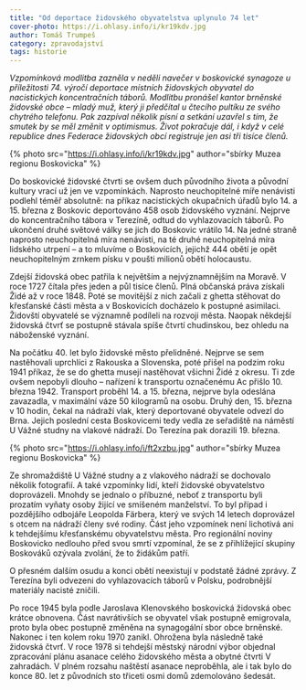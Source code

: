```yaml
---
title: "Od deportace židovského obyvatelstva uplynulo 74 let"
cover-photo: https://i.ohlasy.info/i/kr19kdv.jpg
author: Tomáš Trumpeš
category: zpravodajství
tags: historie
---
```


*Vzpomínková modlitba zazněla v neděli navečer v boskovické synagoze u příležitosti 74. výročí deportace místních židovských obyvatel do nacistických koncentračních táborů. Modlitbu pronášel kantor brněnské židovské obce – mladý muž, který ji předčítal u čtecího pultíku ze svého chytrého telefonu. Pak zazpíval několik písní a setkání uzavřel s tím, že smutek by se měl změnit v optimismus. Život pokračuje dál, i když v celé republice dnes Federace židovských obcí registruje jen asi tři tisíce členů.*

{% photo src="https://i.ohlasy.info/i/kr19kdv.jpg" author="sbírky Muzea regionu Boskovicka" %}

Do boskovické židovské čtvrti se ovšem duch původního života a původní kultury vrací už jen ve vzpomínkách. Naprosto neuchopitelné míře nenávisti podlehl téměř absolutně: na příkaz nacistických okupačních úřadů bylo 14. a 15. března z Boskovic deportováno 458 osob židovského vyznání. Nejprve do koncentračního tábora v Terezíně, odtud do vyhlazovacích táborů. Po ukončení druhé světové války se jich do Boskovic vrátilo 14. Na jedné straně naprosto neuchopitelná míra nenávisti, na té druhé neuchopitelná míra lidského utrpení – a to mluvíme o Boskovicích, jejichž 444 obětí je opět neuchopitelným zrnkem písku v poušti milionů obětí holocaustu.

Zdejší židovská obec patřila k největším a nejvýznamnějším na Moravě. V roce 1727 čítala přes jeden a půl tisíce členů. Plná občanská práva získali Židé až v roce 1848. Poté se movitější z nich začali z ghetta stěhovat do křesťanské části města a v Boskovicích docházelo k postupné asimilaci. Židovští obyvatelé se významně podíleli na rozvoji města. Naopak někdejší židovská čtvrť se postupně stávala spíše čtvrtí chudinskou, bez ohledu na náboženské vyznání. 

Na počátku 40. let bylo židovské město přelidněné. Nejprve se sem nastěhovali uprchlíci z Rakouska a Slovenska, poté přišel na podzim roku 1941 příkaz, že se do ghetta musejí nastěhovat všichni Židé z okresu. Ti zde ovšem nepobyli dlouho – nařízení k transportu označenému Ac přišlo 10. března 1942. Transport proběhl 14. a 15. března, nejprve byla odeslána zavazadla, v maximální váze 50 kilogramů na osobu. Druhý den, 15. března v 10 hodin, čekal na nádraží vlak, který deportované obyvatele odvezl do Brna. Jejich poslední cesta Boskovicemi tedy vedla ze seřadiště na náměstí U Vážné studny na vlakové nádraží. Do Terezína pak dorazili 19. března. 

{% photo src="https://i.ohlasy.info/i/ft2xzbu.jpg" author="sbírky Muzea regionu Boskovicka" %}

Ze shromaždiště U Vážné studny a z vlakového nádraží se dochovalo několik fotografií. A také vzpomínky lidí, kteří židovské obyvatelstvo doprovázeli. Mnohdy se jednalo o příbuzné, neboť z transportu byli prozatím vyňaty osoby žijící ve smíšeném manželství. To byl případ i pozdějšího odbojáře Leopolda Färbera, který ve svých 14 letech doprovázel s otcem na nádraží členy své rodiny. Část jeho vzpomínek není lichotivá ani k tehdejšímu křesťanskému obyvatelstvu města. Pro regionální noviny Boskovicko nedlouho před svou smrtí vzpomínal, že se z přihlížející skupiny Boskováků ozývala zvolání, že to židákům patří. 

O přesném dalším osudu a konci obětí neexistují v podstatě žádné zprávy. Z Terezína byli odvezeni do vyhlazovacích táborů v Polsku, podrobnější materiály nacisté zničili.

Po roce 1945 byla podle Jaroslava Klenovského boskovická židovská obec krátce obnovena. Část navrátivších se obyvatel však postupně emigrovala, proto byla obec postupně změněna na synagogální sbor obce brněnské. Nakonec i ten kolem roku 1970 zanikl. Ohrožena byla následně také židovská čtvrť. V roce 1978 si tehdejší městský národní výbor objednal zpracování plánu asanace celého židovského města a obytné čtvrti V zahradách. V plném rozsahu naštěstí asanace neproběhla, ale i tak bylo do konce 80. let z původních sto třiceti osmi domů zdemolováno šedesát.


